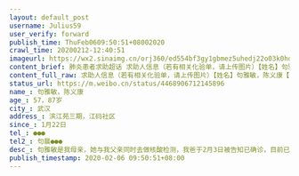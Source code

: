 ```yaml
---
layout: default_post
username: Julius59
user_verify: forward
publish_time: ThuFeb0609:50:51+08002020
crawl_time: 20200212-12:40:51
imageurl: https://wx2.sinaimg.cn/orj360/ed554bf3gy1gbmez5uhedj22o03k0hdw.jpg,https://wx3.sinaimg.cn/orj360/ed554bf3gy1gbmez8zra9j22o03k0hdw.jpg,https://wx3.sinaimg.cn/orj360/ed554bf3gy1gbmezbbo2dj23k02o07wj.jpg,https://wx2.sinaimg.cn/orj360/ed554bf3gy1gbmezds3y4j23k02o0u0z.jpg,https://wx2.sinaimg.cn/orj360/ed554bf3gy1gbmfmvh8olj22o03k07wj.jpg
content_brief: 肺炎患者求助超话 求助人信息（若有相关化验单，请上传图片）【姓名】句雅敏，陈义康【年龄】57，87岁【所在城市】武汉【所在小区、社区】滨江苑三期，江码社区【患病时间】1月22日【联系方式】●●●【其他紧急联系人】句晨●●●【病情描述】句雅敏是我母亲，她与我父亲同时去 ...全文
content_full_raw: 求助人信息（若有相关化验单，请上传图片）【姓名】句雅敏，陈义康【年龄】57，87岁【所在城市】武汉【所在小区、社区】滨江苑三期，江码社区【患病时间】1月22日【联系方式】●●●【其他紧急联系人】句晨●●●【病情描述】句雅敏是我母亲，她与我父亲同时去做核酸检测，我爸于2月3日被告知已确诊，目前已去隔离点，可是我母亲检测为阴性，但她目前状态很差，我母亲病情诊断情况和现状：1.、是否CT、核酸：都有，ct显示双肺感染、核酸检验阴性2、现状有多危重：呼吸困难，血氧只有87，浑身乏力、无食欲、嗜睡3、是否已有人介入救护：一直在通过社区寻找床位，无回应，在家自我隔离，没有安排到医院。陈义康是我外婆，于2月1日开始出现反复发热的症状，最高38.2，已经好几天吃不下东西，身体乏力，目前血氧93，可因为年纪大行动实在不方便，目前还没有去做过检测，担心她病情突然加重，因此急需向社会求助争取到医院床位，让她们能得到救治，万分感谢🙏🙏🙏武汉·滨江苑三期
status_url: https://m.weibo.cn/status/4468906712145896
name_: 句雅敏，陈义康
age_: 57，87岁
city_: 武汉
address_: 滨江苑三期，江码社区
since_: 1月22日
tel_: ●●●
tel2_: 句晨●●●
desc_: 句雅敏是我母亲，她与我父亲同时去做核酸检测，我爸于2月3日被告知已确诊，目前已去隔离点，可是我母亲检测为阴性，但她目前状态很差，我母亲病情诊断情况和现状1.、是否CT、核酸都有，ct显示双肺感染、核酸检验阴性2、现状有多危重呼吸困难，血氧只有87，浑身乏力、无食欲、嗜睡3、是否已有人介入救护一直在通过社区寻找床位，无回应，在家自我隔离，没有安排到医院。陈义康是我外婆，于2月1日开始出现反复发热的症状，最高38.2，已经好几天吃不下东西，身体乏力，目前血氧93，可因为年纪大行动实在不方便，目前还没有去做过检测，担心她病情突然加重，因此急需向社会求助争取到医院床位，让她们能得到救治，万分感谢🙏🙏🙏武汉·滨江苑三期
publish_timestamp: 2020-02-06 09:50:51+08:00
---
```

